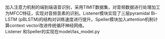 加入注意力机制的端到端语音识别，采用TIMIT数据集，对音频数据进行处理加工为MFCC特征，实现对音频音素的识别。Listener模块实现了三层pyramidal Bi-LSTM (pBLSTM)的结构对训练速度进行提升。Speller模块加入attention机制计算context vector改进传统循环神经网络。  
Listener 和Speller的实现在model/las_model.py
